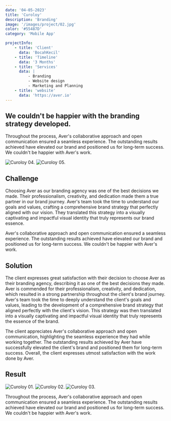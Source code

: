 ```yaml
---
date: '04-05-2023'
title: 'Curoloy'
description: 'Branding'
image: '/images/project/02.jpg'
color: '#55487D'
category: 'Mobile App'

projectInfo:
    - title: 'Client'
      data: 'BocahKecil'
    - title: 'Timeline'
      data: '3 Months'
    - title: 'Services'
      data: |
          - Branding
          - Website design
          - Marketing and Planning
    - title: 'website'
      data: 'https://aver.io'
---
```


## We couldn't be happier with the branding strategy developed.

Throughout the process, Aver's collaborative approach and open communication ensured a seamless experience. The outstanding results achieved have elevated our brand and positioned us for long-term success. We couldn't be happier with Aver's work.

<div class="image columns-1 sm:columns-2 gap-8">

![Curoloy 04.](/images/project/02-04.jpg)
![Curoloy 05.](/images/project/02-05.jpg)

</div>

## Challenge

Choosing Aver as our branding agency was one of the best decisions we made. Their professionalism, creativity, and dedication made them a true partner in our brand journey. Aver's team took the time to understand our goals and values, crafting a comprehensive brand strategy that perfectly aligned with our vision. They translated this strategy into a visually captivating and impactful visual identity that truly represents our brand essence.

Aver's collaborative approach and open communication ensured a seamless experience. The outstanding results achieved have elevated our brand and positioned us for long-term success. We couldn't be happier with Aver's work.

## Solution

The client expresses great satisfaction with their decision to choose Aver as their branding agency, describing it as one of the best decisions they made. Aver is commended for their professionalism, creativity, and dedication, which resulted in a strong partnership throughout the client's brand journey. Aver's team took the time to deeply understand the client's goals and values, leading to the development of a comprehensive brand strategy that aligned perfectly with the client's vision. This strategy was then translated into a visually captivating and impactful visual identity that truly represents the essence of the brand.

The client appreciates Aver's collaborative approach and open communication, highlighting the seamless experience they had while working together. The outstanding results achieved by Aver have successfully elevated the client's brand and positioned them for long-term success. Overall, the client expresses utmost satisfaction with the work done by Aver.

## Result

![Curoloy 01.](/images/project/02-01.jpg)
![Curoloy 02.](/images/project/02-02.jpg)
![Curoloy 03.](/images/project/02-03.jpg)

Throughout the process, Aver's collaborative approach and open communication ensured a seamless experience. The outstanding results achieved have elevated our brand and positioned us for long-term success. We couldn't be happier with Aver's work.
